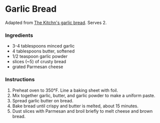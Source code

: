 # Garlic Bread

Adapted from [The Kitchn's garlic bread](http://www.thekitchn.com/how-to-make-garlic-bread-cooking-lessons-from-the-kitchn-215416). Serves 2.

### Ingredients

- 3-4 tablespoons minced garlic
- 4 tablespoons butter, softened
- 1/2 teaspoon garlic powder
- slices (~5) of crusty bread
- grated Parmesan cheese

### Instructions

1. Preheat oven to 350&deg;F. Line a baking sheet with foil.
2. Mix together garlic, butter, and garlic powder to make a uniform paste.
3. Spread garlic butter on bread.
4. Bake bread until crispy and butter is melted, about 15 minutes.
5. Dust slices with Parmesan and broil briefly to melt cheese and brown bread.
